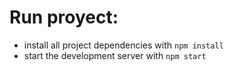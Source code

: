 # Run proyect:

* install all project dependencies with `npm install`
* start the development server with `npm start`
